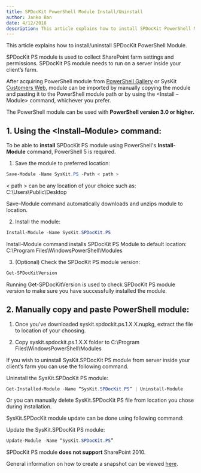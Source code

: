 ```yaml
---
title: SPDocKit PowerShell Module Install/Uninstall
author: Janko Ban      
date: 4/12/2018  
description: This article explains how to install SPDocKit PowerShell Module.
---
```

This article explains how to install/uninstall SPDocKit PowerShell Module.

SPDocKit PS module is used to collect SharePoint farm settings and permissions. SPDocKit PS module needs to run on a server inside your client’s farm.

After acquiring PowerShell module from [PowerShell Gallery](https://www.powershellgallery.com/packages/SysKit.SPDocKit.PS/) or SysKit [Customers Web](https://my.syskit.com), module can be imported by manually copying the module and pasting it to the PowerShell module path or by using the <Install – Module> command, whichever you prefer.

The PowerShell module can be used with __PowerShell version 3.0 or higher.__

## 1.	Using the <Install–Module> command: 

To be able to __install__ SPDocKit PS module using PowerShell's __Install-Module__ command, PowerShell 5 is required.

1.	Save the module to preferred location:

```powershell
Save-Module -Name SysKit.PS -Path < path >
```
< path > can be any location of your choice such as: C:\Users\Public\Desktop

Save–Module command automatically downloads and unzips module to location.

2.	Install the module:

```powershell
Install-Module -Name SysKit.SPDocKit.PS
```
Install-Module command installs SPDocKit PS Module to default location: 
C:\Program Files\WindowsPowerShell\Modules


3.	(Optional) Check the SPDocKit PS module version:

```powershell
Get-SPDocKitVersion
```
Running Get-SPDocKitVersion is used to check SPDocKit PS module version to make sure you have successfully installed the module.

## 2.	Manually copy and paste PowerShell module:

1.	Once you’ve downloaded syskit.spdockit.ps.1.X.X.nupkg, extract the file to location of your choosing. 

2.	Copy syskit.spdockit.ps.1.X.X folder to C:\Program Files\WindowsPowerShell\Modules

If you wish to uninstall SysKit.SPDocKit PS module from server inside your client’s farm you can use the following command. 

Uninstall the SysKit.SPDocKit PS module:

```powershell
Get-Installed-Module -Name “SysKit.SPDocKit.PS” | Uninstall-Module
```
Or you can manually delete SysKit.SPDocKit PS file from location you chose during installation. 

SysKit.SPDocKit module update can be done using following command:

Update the SysKit.SPDocKit PS module:

```powershell
Update-Module -Name “SysKit.SPDocKit.PS”
```
SPDocKit PS module __does not support__ SharePoint 2010.

General information on how to create a snapshot can be viewed [here](#internal/how-to/create-snapshot/).



